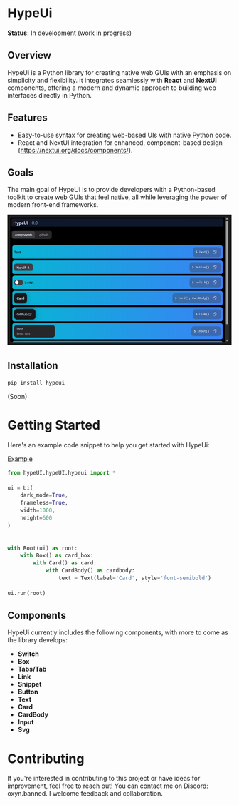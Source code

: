 # HypeUi

**Status**: In development (work in progress)

## Overview

HypeUi is a Python library for creating native web GUIs with an emphasis on simplicity and flexibility. It integrates seamlessly with **React** and **NextUI** components, offering a modern and dynamic approach to building web interfaces directly in Python.

## Features

- Easy-to-use syntax for creating web-based UIs with native Python code.
- React and NextUI integration for enhanced, component-based design (https://nextui.org/docs/components/).

## Goals

The main goal of HypeUi is to provide developers with a Python-based toolkit to create web GUIs that feel native, all while leveraging the power of modern front-end frameworks.


![demo](https://github.com/OxynDev/HypeUi/blob/main/demo_.png?raw=true)

## Installation

```bash
pip install hypeui
```

(Soon)

# Getting Started
Here's an example code snippet to help you get started with HypeUi:

[Example](https://github.com/OxynDev/HypeUi/blob/main/test.py)

```python
from hypeUI.hypeUI.hypeui import *

ui = Ui(
    dark_mode=True,
    frameless=True,
    width=1000,
    height=600
)


with Root(ui) as root:
    with Box() as card_box:
        with Card() as card:
            with CardBody() as cardbody:
                text = Text(label='Card', style='font-semibold')

ui.run(root)
```

## Components

HypeUi currently includes the following components, with more to come as the library develops:

- **Switch**
- **Box**
- **Tabs/Tab**
- **Link**
- **Snippet**
- **Button**
- **Text**
- **Card**
- **CardBody**
- **Input**
- **Svg**

  
# Contributing
If you're interested in contributing to this project or have ideas for improvement, feel free to reach out! You can contact me on Discord: oxyn.banned. I welcome feedback and collaboration.
